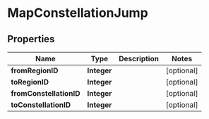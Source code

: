 
# MapConstellationJump

## Properties
Name | Type | Description | Notes
------------ | ------------- | ------------- | -------------
**fromRegionID** | **Integer** |  |  [optional]
**toRegionID** | **Integer** |  |  [optional]
**fromConstellationID** | **Integer** |  |  [optional]
**toConstellationID** | **Integer** |  |  [optional]



